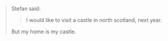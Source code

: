 <!-- internal -->


> Stefan said:
> 
> > I would like to visit a castle in north scotland, next year.
> 
> But my home is my castle.
